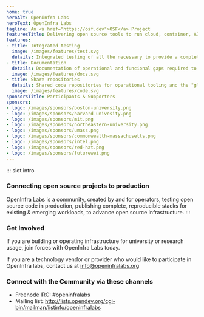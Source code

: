 ```yaml
---
home: true
heroAlt: OpenInfra Labs
heroText: OpenInfra Labs
tagline: An <a href="https://osf.dev">OSF</a> Project
featuresTitle: Delivering open source tools to run cloud, container, AI, machine learning and edge workloads repeatedly and predictably
features:
- title: Integrated testing
  image: /images/features/test.svg
  details: Integrated testing of all the necessary to provide a complete use case
- title: Documentation
  details: Documentation of operational and funcional gaps required to run upstream projects in a production environment
  image: /images/features/docs.svg
- title: Share repositories
  details: Shared code repositories for operational tooling and the "glue" code that is often written indenpently by users
  image: /images/features/code.svg
sponsorsTitle: Participants & Supporters
sponsors:
- logo: /images/sponsors/boston-university.png
- logo: /images/sponsors/harvard-univesity.png
- logo: /images/sponsors/mit.png
- logo: /images/sponsors/northeastern-university.png
- logo: /images/sponsors/umass.png
- logo: /images/sponsors/commonwealth-massachusetts.png
- logo: /images/sponsors/intel.png
- logo: /images/sponsors/red-hat.png
- logo: /images/sponsors/futurewei.png
---
```


::: slot intro
### Connecting open source projects to production

OpenInfra Labs is a community, created by and for operators, testing open source code in production, publishing complete, reproducible stacks for existing & emerging workloads, to advance open source infrastructure.
:::

### Get Involved
If you are building or operating infrastructure for university or research usage, join forces with OpenInfra Labs today.

If you are a technology vendor or provider who would like to participate in OpenInfra labs, contact us at [info@openinfralabs.org](mailto:info@openinfralabs.org)

### Connect with the Community via these channels

- Freenode IRC: #openinfralabs
- Mailing list: <http://lists.opendev.org/cgi-bin/mailman/listinfo/openinfralabs>

